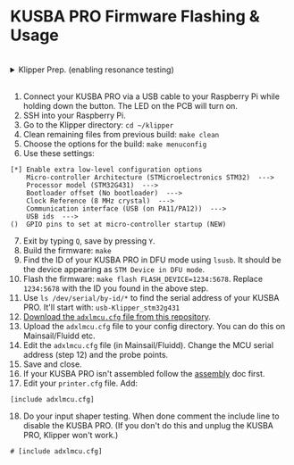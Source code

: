 # KUSBA PRO Firmware Flashing & Usage

<br>

<details>
  <summary>Klipper Prep. (enabling resonance testing)</summary>
  
0. Run the following commands in order. This will take some time. (Based on the [official Klipper docs](https://www.klipper3d.org/Measuring_Resonances.html#software-installation))
```
~/klippy-env/bin/pip install -v numpy
sudo apt update
sudo apt install python3-numpy python3-matplotlib libatlas-base-dev
```

</details>

<br>

1. Connect your KUSBA PRO via a USB cable to your Raspberry Pi while holding down the button. The LED on the PCB will turn on.
2. SSH into your Raspberry Pi.
3. Go to the Klipper directory: `cd ~/klipper`
4. Clean remaining files from previous build: `make clean`
5. Choose the options for the build: `make menuconfig`
6. Use these settings:
```
[*] Enable extra low-level configuration options
    Micro-controller Architecture (STMicroelectronics STM32)  --->
    Processor model (STM32G431)  --->
    Bootloader offset (No bootloader)  --->
    Clock Reference (8 MHz crystal)  --->
    Communication interface (USB (on PA11/PA12))  --->
    USB ids  --->
()  GPIO pins to set at micro-controller startup (NEW)
```
7. Exit by typing `Q`, save by pressing `Y`.
8. Build the firmware: `make`
9. Find the ID of your KUSBA PRO in DFU mode using `lsusb`. It should be the device appearing as `STM Device in DFU mode`.
10. Flash the firmware: `make flash FLASH_DEVICE=1234:5678`. Replace `1234:5678` with the ID you found in the above step.
11. Use `ls /dev/serial/by-id/*` to find the serial address of your KUSBA PRO. It'll start with: `usb-Klipper_stm32g431`
12. [Download the `adxlmcu.cfg` file from this repository](../Firmware-v2/adxlmcu.cfg).
13. Upload the `adxlmcu.cfg` file to your config directory. You can do this on Mainsail/Fluidd etc.
14. Edit the `adxlmcu.cfg` file (in Mainsail/Fluidd). Change the MCU serial address (step 12) and the probe points.
15. Save and close.
16. If your KUSBA PRO isn't assembled follow the [assembly](./Mount.md) doc first.
17. Edit your `printer.cfg` file. Add:
```
[include adxlmcu.cfg]
```
18. Do your input shaper testing. When done comment the include line to disable the KUSBA PRO. (If you don't do this and unplug the KUSBA PRO, Klipper won't work.)
```
# [include adxlmcu.cfg]
```
